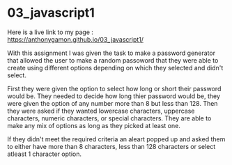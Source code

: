 # 03_javascript1

Here is a live link to my page : https://anthonygamon.github.io/03_javascript1/

With this assignment I was given the task to make a password generator that allowed the user to make a random passoword that they were able to create using different options depending on which they selected and didn't select. 

First they were given the option to select how long or short their password would be. They needed to decide how long thier password would be, they were given the option of any number more than 8 but less than 128. Then they were asked if they wanted lowercase characters, uppercase characters, numeric characters, or special characters. They are able to make any mix of options as long as they picked at least one. 

If they didn't meet the required criteria an aleart popped up and asked them to either have more than 8 characters, less than 128 characters or select atleast 1 character option. 
